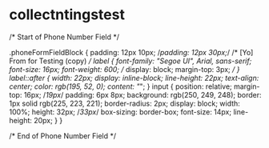 # collectntingstest

/* Start of Phone Number Field */

.phoneFormFieldBlock {
    padding: 12px 10px;
    /*padding: 12px 30px;*/ /* [Yo] From for Testing (copy) */
     label {
        font-family: "Segoe UI", Arial, sans-serif;
        font-size: 16px;
        font-weight: 600;
        /* display: block;
        margin-top: 3px; */
    } 
     label::after {
        width: 22px;
        display: inline-block;
        line-height: 22px;
        text-align: center;
        color: rgb(195, 52, 0);
        content: "*";
    }
         input {
            position: relative;
            margin-top: 16px; /*19px*/
            padding: 6px 8px;
            background: rgb(250, 249, 248);
            border: 1px solid rgb(225, 223, 221);
            border-radius: 2px;
            display: block;
            width: 100%;
            height: 32px; /*33px*/
            box-sizing: border-box;
            font-size: 14px;
            line-height: 20px;
    }
}

/* End of Phone Number Field */
